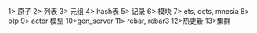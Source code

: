 1> 原子
2> 列表
3> 元组
4> hash表
5> 记录
6> 模块 
7> ets, dets, mnesia
8> otp
9> actor 模型
10>gen_server
11> rebar, rebar3
12>热更新
13>集群